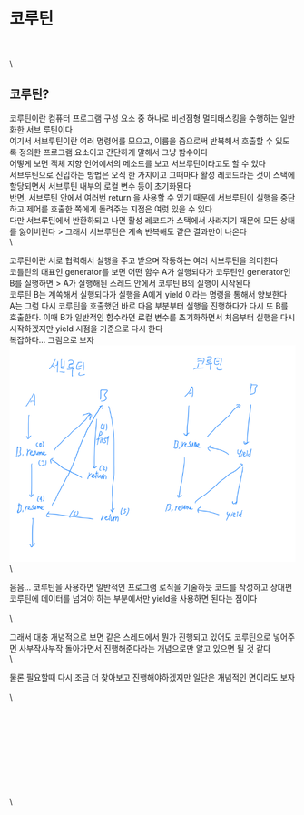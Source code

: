 # 코루틴

\
\
\


## 코루틴?

코루틴이란 컴퓨터 프로그램 구성 요소 중 하나로 비선점형 멀티태스킹을 수행하는 일반화한 서브 루틴이다\
여기서 서브루틴이란 여러 명령어를 모으고, 이름을 줌으로써 반복해서 호출할 수 있도록 정의한 프로그램 요소이고 간단하게 말해서 그냥 함수이다\
어떻게 보면 객체 지향 언어에서의 메소드를 보고 서브루틴이라고도 할 수 있다\
서브루틴으로 진입하는 방법은 오직 한 가지이고 그때마다 활성 레코드라는 것이 스택에 할당되면서 서브루틴 내부의 로컬 변수 등이 초기화된다\
반면, 서브루틴 안에서 여러번 return 을 사용할 수 있기 때문에 서브루틴이 실행을 중단하고 제어를 호출한 쪽에게 돌려주는 지점은 여럿 있을 수 있다\
다만 서브루틴에서 반환하되고 나면 활성 레코드가 스택에서 사라지기 때문에 모든 상태를 잃어버린다 > 그래서 서브루틴은 계속 반복해도 같은 결과만이 나온다\
\


코루틴이란 서로 협력해서 실행을 주고 받으며 작동하는 여러 서브루틴을 의미한다\
코틀린의 대표인 generator를 보면 어떤 함수 A가 실행되다가 코루틴인 generator인 B를 실행하면 > A가 실행해된 스레드 안에서 코루틴 B의 실행이 시작된다\
코루틴 B는 계쏙해서 실행되다가 실행을 A에게 yield 이라는 명령을 통해서 양보한다\
A는 그럼 다시 코루틴을 호출했던 바로 다음 부분부터 실행을 진행하다가 다시 또 B를 호출한다. 이때 B가 일반적인 함수라면 로컬 변수를 초기화하면서 처음부터 실행을 다시 시작하겠지만 yield 시점을 기준으로 다시 한다\
복잡하다... 그림으로 보자\
![img.png](img.png)\


음음... 코루틴을 사용하면 일반적인 프로그램 로직을 기술하듯 코드를 작성하고 상대편 코루틴에 데이터를 넘겨야 하는 부분에서만 yield을 사용하면 된다는 점이다\
\
\


그래서 대충 개념적으로 보면 같은 스레드에서 뭔가 진행되고 있어도 코루틴으로 넣어주면 사부작사부작 돌아가면서 진행해준다라는 개념으로만 알고 있으면 될 것 같다\
\


물론 필요할때 다시 조금 더 찾아보고 진행해야하겠지만 일단은 개념적인 면이라도 보자\
\
\


\
\
\
\
\
\
\
\
\
\
